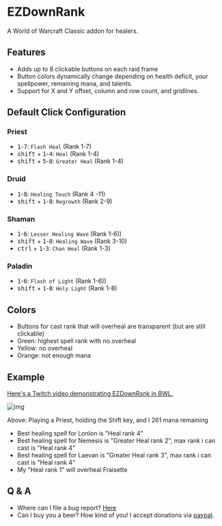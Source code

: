 # EZDownRank

A World of Warcraft Classic addon for healers.

## Features

* Adds up to 8 clickable buttons on each raid frame
* Button colors dynamically change depending on health deficit, your spellpower, remaining mana, and talents.
* Support for X and Y offset, column and row count, and gridlines.

## Default Click Configuration

### Priest

- <kbd>1</kbd>-<kbd>7</kbd>: `Flash Heal` (Rank 1-7)
- <kbd>shift</kbd> + <kbd>1</kbd>-<kbd>4</kbd>: `Heal` (Rank 1-4)
- <kbd>shift</kbd> + <kbd>5</kbd>-<kbd>8</kbd>: `Greater Heal` (Rank 1-4)

### Druid

- <kbd>1</kbd>-<kbd>8</kbd>: `Healing Touch` (Rank 4 -11)
- <kbd>shift</kbd> + <kbd>1</kbd>-<kbd>8</kbd>: `Regrowth` (Rank 2-9)

### Shaman

- <kbd>1</kbd>-<kbd>6</kbd>: `Lesser Healing Wave` (Rank 1-6))
- <kbd>shift</kbd> + <kbd>1</kbd>-<kbd>8</kbd>: `Healing Wave` (Rank 3-10)
- <kbd>ctrl</kbd> + <kbd>1</kbd>-<kbd>3</kbd>: `Chan Heal` (Rank 1-3)

### Paladin

- <kbd>1</kbd>-<kbd>6</kbd>: `Flash of Light` (Rank 1-6))
- <kbd>shift</kbd> + <kbd>1</kbd>-<kbd>8</kbd>: `Holy Light` (Rank 1-8)

## Colors

- Buttons for cast rank that will overheal are transparent (but are still clickable)
- Green: highest spell rank with no overheal
- Yellow: no overheal
- Orange: not enough mana

## Example

[Here's a Twitch video demonstrating EZDownRsnk in BWL.](https://www.twitch.tv/videos/617061387?t=0h11m12s)

![img](https://i.imgur.com/E9L8EeK.png)

Above: Playing a Priest, holding the Shift key, and I 261 mana remaining

- Best healing spell for Lonlon is "Heal rank 4"
- Best healing spell for Nemesis is "Greater Heal rank 2", max rank i can cast is "Heal rank 4"
- Best healing spell for Laevan is "Greater Heal rank 3", max rank i can cast is "Heal rank 4"
- My "Heal rank 1" will overheal Fraisette

## Q & A

- Where can I file a bug report? [Here](https://github.com/mrbuds/EZDownRank/issues/new)
- Can I buy you a beer? How kind of you! I accept donations via [paypal](https://paypal.me/BudsWA).

